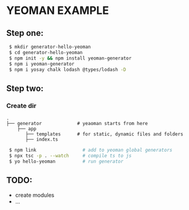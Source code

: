 # YEOMAN EXAMPLE

## Step one:

```bash
 $ mkdir generator-hello-yeoman
 $ cd generator-hello-yeoman
 $ npm init -y && npm install yeoman-generator
 $ npm i yeoman-generator
 $ npm i yosay chalk lodash @types/lodash -D
```

## Step two:

### Create dir
    .
    ├── generator             # yeaoman starts from here
        ├── app     
           ├── templates      # for static, dynamic files and folders
           ├── index.ts 

```bash
 $ npm link                 # add to yeoman global generators
 $ npx tsc -p . --watch     # compile ts to js
 $ yo hello-yeoman          # run generator
```

## TODO:

* create modules
* ...
